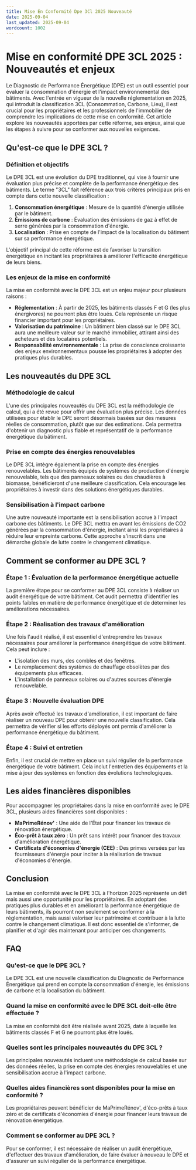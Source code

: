 ```yaml
---
title: Mise En Conformité Dpe 3Cl 2025 Nouveauté
date: 2025-09-04
last_updated: 2025-09-04
wordcount: 1002
---
```


# Mise en conformité DPE 3CL 2025 : Nouveautés et enjeux

Le Diagnostic de Performance Énergétique (DPE) est un outil essentiel pour évaluer la consommation d'énergie et l'impact environnemental des bâtiments. Avec l'entrée en vigueur de la nouvelle réglementation en 2025, qui introduit la classification 3CL (Consommation, Carbone, Lieu), il est crucial pour les propriétaires et les professionnels de l'immobilier de comprendre les implications de cette mise en conformité. Cet article explore les nouveautés apportées par cette réforme, ses enjeux, ainsi que les étapes à suivre pour se conformer aux nouvelles exigences.

## Qu'est-ce que le DPE 3CL ?

### Définition et objectifs

Le DPE 3CL est une évolution du DPE traditionnel, qui vise à fournir une évaluation plus précise et complète de la performance énergétique des bâtiments. Le terme "3CL" fait référence aux trois critères principaux pris en compte dans cette nouvelle classification :

1. **Consommation énergétique** : Mesure de la quantité d'énergie utilisée par le bâtiment.
2. **Émissions de carbone** : Évaluation des émissions de gaz à effet de serre générées par la consommation d'énergie.
3. **Localisation** : Prise en compte de l'impact de la localisation du bâtiment sur sa performance énergétique.

L'objectif principal de cette réforme est de favoriser la transition énergétique en incitant les propriétaires à améliorer l'efficacité énergétique de leurs biens.

### Les enjeux de la mise en conformité

La mise en conformité avec le DPE 3CL est un enjeu majeur pour plusieurs raisons :

- **Réglementation** : À partir de 2025, les bâtiments classés F et G (les plus énergivores) ne pourront plus être loués. Cela représente un risque financier important pour les propriétaires.
- **Valorisation du patrimoine** : Un bâtiment bien classé sur le DPE 3CL aura une meilleure valeur sur le marché immobilier, attirant ainsi des acheteurs et des locataires potentiels.
- **Responsabilité environnementale** : La prise de conscience croissante des enjeux environnementaux pousse les propriétaires à adopter des pratiques plus durables.

## Les nouveautés du DPE 3CL

### Méthodologie de calcul

L'une des principales nouveautés du DPE 3CL est la méthodologie de calcul, qui a été revue pour offrir une évaluation plus précise. Les données utilisées pour établir le DPE seront désormais basées sur des mesures réelles de consommation, plutôt que sur des estimations. Cela permettra d'obtenir un diagnostic plus fiable et représentatif de la performance énergétique du bâtiment.

### Prise en compte des énergies renouvelables

Le DPE 3CL intègre également la prise en compte des énergies renouvelables. Les bâtiments équipés de systèmes de production d'énergie renouvelable, tels que des panneaux solaires ou des chaudières à biomasse, bénéficieront d'une meilleure classification. Cela encourage les propriétaires à investir dans des solutions énergétiques durables.

### Sensibilisation à l'impact carbone

Une autre nouveauté importante est la sensibilisation accrue à l'impact carbone des bâtiments. Le DPE 3CL mettra en avant les émissions de CO2 générées par la consommation d'énergie, incitant ainsi les propriétaires à réduire leur empreinte carbone. Cette approche s'inscrit dans une démarche globale de lutte contre le changement climatique.

## Comment se conformer au DPE 3CL ?

### Étape 1 : Évaluation de la performance énergétique actuelle

La première étape pour se conformer au DPE 3CL consiste à réaliser un audit énergétique de votre bâtiment. Cet audit permettra d'identifier les points faibles en matière de performance énergétique et de déterminer les améliorations nécessaires.

### Étape 2 : Réalisation des travaux d'amélioration

Une fois l'audit réalisé, il est essentiel d'entreprendre les travaux nécessaires pour améliorer la performance énergétique de votre bâtiment. Cela peut inclure :

- L'isolation des murs, des combles et des fenêtres.
- Le remplacement des systèmes de chauffage obsolètes par des équipements plus efficaces.
- L'installation de panneaux solaires ou d'autres sources d'énergie renouvelable.

### Étape 3 : Nouvelle évaluation DPE

Après avoir effectué les travaux d'amélioration, il est important de faire réaliser un nouveau DPE pour obtenir une nouvelle classification. Cela permettra de vérifier si les efforts déployés ont permis d'améliorer la performance énergétique du bâtiment.

### Étape 4 : Suivi et entretien

Enfin, il est crucial de mettre en place un suivi régulier de la performance énergétique de votre bâtiment. Cela inclut l'entretien des équipements et la mise à jour des systèmes en fonction des évolutions technologiques.

## Les aides financières disponibles

Pour accompagner les propriétaires dans la mise en conformité avec le DPE 3CL, plusieurs aides financières sont disponibles :

- **MaPrimeRénov'** : Une aide de l'État pour financer les travaux de rénovation énergétique.
- **Éco-prêt à taux zéro** : Un prêt sans intérêt pour financer des travaux d'amélioration énergétique.
- **Certificats d'économies d'énergie (CEE)** : Des primes versées par les fournisseurs d'énergie pour inciter à la réalisation de travaux d'économies d'énergie.

## Conclusion

La mise en conformité avec le DPE 3CL à l'horizon 2025 représente un défi mais aussi une opportunité pour les propriétaires. En adoptant des pratiques plus durables et en améliorant la performance énergétique de leurs bâtiments, ils pourront non seulement se conformer à la réglementation, mais aussi valoriser leur patrimoine et contribuer à la lutte contre le changement climatique. Il est donc essentiel de s'informer, de planifier et d'agir dès maintenant pour anticiper ces changements.

## FAQ

### Qu'est-ce que le DPE 3CL ?

Le DPE 3CL est une nouvelle classification du Diagnostic de Performance Énergétique qui prend en compte la consommation d'énergie, les émissions de carbone et la localisation du bâtiment.

### Quand la mise en conformité avec le DPE 3CL doit-elle être effectuée ?

La mise en conformité doit être réalisée avant 2025, date à laquelle les bâtiments classés F et G ne pourront plus être loués.

### Quelles sont les principales nouveautés du DPE 3CL ?

Les principales nouveautés incluent une méthodologie de calcul basée sur des données réelles, la prise en compte des énergies renouvelables et une sensibilisation accrue à l'impact carbone.

### Quelles aides financières sont disponibles pour la mise en conformité ?

Les propriétaires peuvent bénéficier de MaPrimeRénov', d'éco-prêts à taux zéro et de certificats d'économies d'énergie pour financer leurs travaux de rénovation énergétique.

### Comment se conformer au DPE 3CL ?

Pour se conformer, il est nécessaire de réaliser un audit énergétique, d'effectuer des travaux d'amélioration, de faire évaluer à nouveau le DPE et d'assurer un suivi régulier de la performance énergétique.